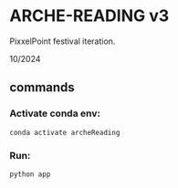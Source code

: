 # ARCHE-READING v3

PixxelPoint festival iteration.

10/2024

## commands 

### Activate conda env:
```
conda activate archeReading
```

### Run: 
```
python app
```